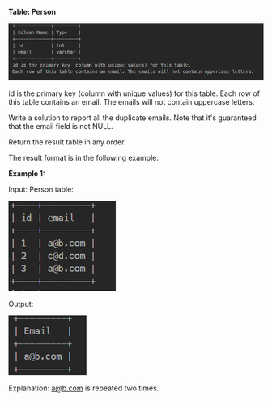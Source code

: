 **Table: Person**

![alt text](image.png)

id is the primary key (column with unique values) for this table.
Each row of this table contains an email. The emails will not contain uppercase letters.
 

Write a solution to report all the duplicate emails. Note that it's guaranteed that the email field is not NULL.

Return the result table in any order.

The result format is in the following example.

 

**Example 1:**

Input: 
Person table:

![alt text](image-1.png)

Output: 

![alt text](image-2.png)


Explanation: a@b.com is repeated two times.
